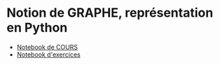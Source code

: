 # Notion de GRAPHE, représentation en Python
* [Notebook de COURS](COURS_Graphes_Repr%C3%A9sentation.ipynb)
* [Notebook d'exercices](https://notebook.basthon.fr/?from=https://raw.githubusercontent.com/thfruchart/tnsi/main/12/EXERCICES_Graphes_Repr%C3%A9sentation.ipynb)
